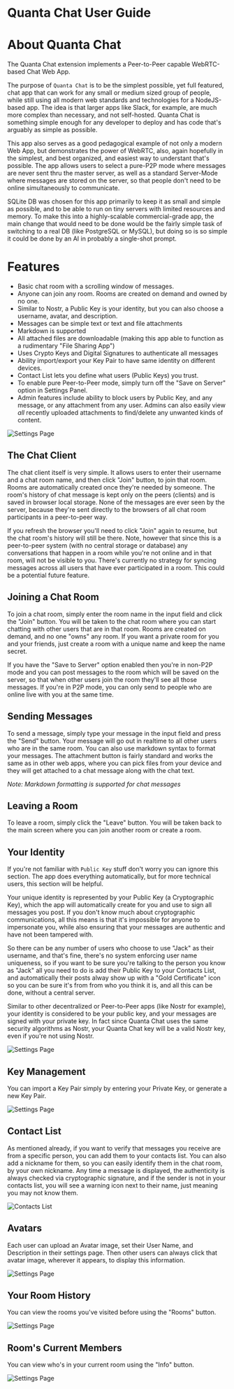 # Quanta Chat User Guide

# About Quanta Chat 

The Quanta Chat extension implements a Peer-to-Peer capable WebRTC-based Chat Web App.

The purpose of `Quanta Chat` is to be the simplest possible, yet full featured, chat app that can work for any small or medium sized group of people, while still using all modern web standards and technologies for a NodeJS-based app. The idea is that larger apps like Slack, for example, are much more complex than necessary, and not self-hosted. Quanta Chat is something simple enough for any developer to deploy and has code that's arguably as simple as possible.

This app also serves as a good pedagogical example of not only a modern Web App, but demonstrates the power of WebRTC, also, again hopefully in the simplest, and best organized, and easiest way to understant that's possible. The app allows users to select a pure-P2P mode where messages are never sent thru the master server, as well as a standard Server-Mode where messages are stored on the server, so that people don't need to be online simultaneously to communicate.

SQLite DB was chosen for this app primarily to keep it as small and simple as possible, and to be able to run on tiny servers with limited resources and memory. To make this into a highly-scalable commercial-grade app, the main change that would need to be done would be the fairly simple task of switching to a real DB (like PostgreSQL or MySQL), but doing so is so simple it could be done by an AI in probably a single-shot prompt.

# Features

* Basic chat room with a scrolling window of messages.
* Anyone can join any room. Rooms are created on demand and owned by no one.
* Similar to Nostr, a Public Key is your identity, but you can also choose a username, avatar, and description.
* Messages can be simple text or text and file attachments
* Markdown is supported
* All attached files are downloadable (making this app able to function as a rudimentary "File Sharing App")
* Uses Crypto Keys and Digital Signatures to authenticate all messages
* Ability import/export your Key Pair to have same identity on different devices.
* Contact List lets you define what users (Public Keys) you trust.
* To enable pure Peer-to-Peer mode, simply turn off the "Save on Server" option in Settings Panel. 
* Admin features include ability to block users by Public Key, and any message, or any attachment from any user. Admins can also easily view *all* recently uploaded attachments to find/delete any unwanted kinds of content.

![Settings Page](img/chat-window.png)

## The Chat Client

The chat client itself is very simple. It allows users to enter their username and a chat room name, and then click "Join" button, to join that room. Rooms are automatically created once they're needed by someone. The room's history of chat message is kept only on the peers (clients) and is saved in browser local storage. None of the messages are ever seen by the server, because they're sent directly to the browsers of all chat room participants in a peer-to-peer way.

If you refresh the browser you'll need to click "Join" again to resume, but the chat room's history will still be there. Note, however that since this is a peer-to-peer system (with no central storage or database) any conversations that happen in a room while you're not online and in that room, will not be visible to you. There's currently no strategy for syncing messages across all users that have ever participated in a room. This could be a potential future feature.

## Joining a Chat Room

To join a chat room, simply enter the room name in the input field and click the "Join" button. You will be taken to the chat room where you can start chatting with other users that are in that room. Rooms are created on demand, and no one "owns" any room. If you want a private room for you and your friends, just create a room with a unique name and keep the name secret.

If you have the "Save to Server" option enabled then you're in non-P2P mode and you can post messages to the room which will be saved on the server, so that when other users join the room they'll see all those messages. If you're in P2P mode, you can only send to people who are online live with you at the same time. 

## Sending Messages

To send a message, simply type your message in the input field and press the "Send" button. Your message will go out in realtime to all other users who are in the same room. You can also use markdown syntax to format your messages. The attachment button is fairly standard and works the same as in other web apps, where you can pick files from your device and they will get attached to a chat message along with the chat text.

*Note: Markdown formatting is supported for chat messages*

## Leaving a Room

To leave a room, simply click the "Leave" button. You will be taken back to the main screen where you can join another room or create a room.

## Your Identity

If you're not familiar with `Public Key` stuff don't worry you can ignore this section. The app does everything automatically, but for more technical users, this section will be helpful.

Your unique identity is represented by your Public Key (a Cryptographic Key), which the app will automatically create for you and use to sign all messages you post. If you don't know much about cryptographic communications, all this means is that it's impossible for anyone to impersonate you, while also ensuring that your messages are authentic and have not been tampered with. 

So there can be any number of users who choose to use "Jack" as their username, and that's fine, there's no system enforcing user name uniqueness, so if you want to be sure you're talking to the person you know as "Jack" all you need to do is add their Public Key to your Contacts List, and automatically their posts alway show up with a "Gold Certificate" icon so you can be sure it's from from who you think it is, and all this can be done, without a central server.

Similar to other decentralized or Peer-to-Peer apps (like Nostr for example), your identity is considered to be your public key, and your messages are signed with your private key. In fact since Quanta Chat uses the same security algorithms as Nostr, your Quanta Chat key will be a valid Nostr key, even if you're not using Nostr. 

![Settings Page](img/about-you.png)

## Key Management

You can import a Key Pair simply by entering your Private Key, or generate a new Key Pair.

![Settings Page](img/identity-keys.png)

## Contact List

As mentioned already, if you want to verify that messages you receive are from a specific person, you can add them to your contacts list.  You can also add a nickname for them, so you can easily identify them in the chat room, by your own nickname. Any time a message is displayed, the authenticity is always checked via cryptographic signature, and if the sender is not in your contacts list, you will see a warning icon next to their name, just meaning you may not know them.

![Contacts List](img/contacts.png)

## Avatars

Each user can upload an Avatar image, set their User Name, and Description in their settings page. Then other users can always click that avatar image, wherever it appears, to display this information.

![Settings Page](img/user-profile.png)

## Your Room History 

You can view the rooms you've visited before using the "Rooms" button.

![Settings Page](img/rooms.png)

## Room's Current Members

You can view who's in your current room using the "Info" button.

![Settings Page](img/room-info.png)

